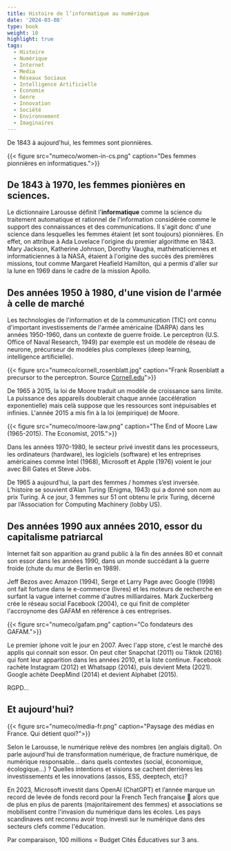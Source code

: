 ```yaml
---
title: Histoire de l’informatique au numérique
date: '2024-03-08'
type: book
weight: 10
highlight: true
tags:
  - Histoire
  - Numérique
  - Internet
  - Media
  - Réseaux Sociaux
  - Intelligence Artificielle
  - Economie
  - Genre
  - Innovation
  - Société
  - Environnement
  - Imaginaires
---
```


De 1843 à aujourd'hui, les femmes sont pionnières.

<!--more-->

{{< figure src="numeco/women-in-cs.png" caption="Des femmes pionnières en informatiques.">}}

## De 1843 à 1970, les femmes pionières en sciences.

Le dictionnaire Larousse définit l'<b>informatique</b> comme la science du traitement automatique et rationnel de l'information considérée comme le support des connaissances et des communications. Il s'agit donc d'une science dans lesquelles les femmes étaient (et sont toujours) pionnières. En effet, on attribue à Ada Lovelace l'origine du premier algorithme en 1843. Mary Jackson, Katherine Johnson, Dorothy Vaugha, mathématiciennes et informaticiennes à la NASA, étaient à l'origine des succès des premières missions, tout comme Margaret Heafield Hamilton, qui a permis d'aller sur la lune en 1969 dans le cadre de la mission Apollo.

## Des années 1950 à 1980, d'une vision de l'armée à celle de marché

Les technologies de l'information et de la communication (TIC) ont connu d'important investissements de l'armée américaine (DARPA) dans les années 1950-1960, dans un contexte de guerre froide.
Le perceptron (U.S. Office of Naval Research, 1949) par exemple est un modèle de réseau de neurone, précurseur de modèles plus complexes (deep learning, intelligence artificielle).

{{< figure src="numeco/cornell_rosenblatt.jpg" caption="Frank Rosenblatt a precursor to the perceptron. Source [Cornell.edu](https://news.cornell.edu/stories/2019/09/professors-perceptron-paved-way-ai-60-years-too-soon)">}}

De 1965 à 2015, la loi de Moore traduit un modèle de croissance sans limite. La puissance des appareils doublerait chaque année (accélération exponentielle) mais celà suppose que les ressources sont inépuisables et infinies. L'année 2015 a mis fin à la loi (empirique) de Moore.

{{< figure src="numeco/moore-law.png" caption="The End of Moore Law (1965-2015). The Economist, 2015.">}}

Dans les années 1970-1980, le secteur privé investit dans les processeurs, les ordinateurs (hardware), les logiciels (software) et les entreprises américaines comme Intel (1968), Microsoft et Apple (1976) voient le jour avec Bill Gates et Steve Jobs.

De 1965 à aujourd’hui, la part des femmes / hommes s’est inversée.
L’histoire se souvient d’Alan Turing (Enigma, 1943) qui a donné son nom au prix Turing.
À ce jour, 3 femmes sur 51 ont obtenu le prix Turing, décerné par l’Association for Computing Machinery (lobby US).

## Des années 1990 aux années 2010, essor du capitalisme patriarcal

Internet fait son apparition au grand public à la fin des années 80 et connait son essor dans les années 1990, dans un monde succédant à la guerre froide (chute du mur de Berlin en 1989).

Jeff Bezos avec Amazon (1994), Serge et Larry Page avec Google (1998) ont fait fortune dans le e-commerce (livres) et les moteurs de recherche en surfant la vague internet comme d'autres milliardaires.
Mark Zuckerberg crée le réseau social Facebook (2004), ce qui finit de compléter l'accroynome des GAFAM en référence à ces entreprises.

{{< figure src="numeco/gafam.png" caption="Co fondateurs des GAFAM.">}}

Le premier iphone voit le jour en 2007. Avec l'app store, c'est le marché des applis qui connait son essor.
On peut citer Snapchat (2011) ou Tiktok (2016) qui font leur apparition dans les années 2010, et la liste continue.
Facebook rachète Instagram (2012) et Whatsapp (2014), puis devient Meta (2021). Google achète DeepMind (2014) et devient Alphabet (2015).

RGPD...

## Et aujourd'hui?

{{< figure src="numeco/media-fr.png" caption="Paysage des médias en France. Qui détient quoi?">}}

Selon le Larousse, le numérique relève des nombres (en anglais digital).
On parle aujourd'hui de transformation numérique, de fracture numérique, de numérique responsable... dans quels contextes (social, économique, écologique...) ?
Quelles intentions et visions se cachent derrières les investissements et les innovations (assos, ESS, deeptech, etc)?

En 2023, Microsoft investit dans OpenAI (ChatGPT) et l’année marque un record de levée de fonds record pour la French Tech française 🐓 alors que de plus en plus de parents (majoritairement des femmes) et associations se mobilisent contre l'invasion du numérique dans les écoles. Les pays scandinaves ont reconnu avoir trop investi sur le numérique dans des secteurs clefs comme l'éducation.

Par comparaison, 100 millions
= Budget Cités Éducatives sur 3 ans.